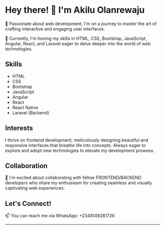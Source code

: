 # Hey there! 👋 I'm Akilu Olanrewaju

👀 Passionate about web development, I'm on a journey to master the art of crafting interactive and engaging user interfaces.

🌱 Currently, I'm honing my skills in HTML, CSS, Bootstrap, JavaScript, Angular, React, and Laravel eager to delve deeper into the world of web technologies.

## Skills

- HTML
- CSS
- Bootstrap
- JavaScript
- Angular
- React
- React Native
- Laravel (Backend)

## Interests

I thrive on frontend development, meticulously designing beautiful and responsive interfaces that breathe life into concepts. Always eager to explore and adopt new technologies to elevate my development prowess.

## Collaboration

💞️ I'm excited about collaborating with fellow FRONTEND/BACKEND developers who share my enthusiasm for creating seamless and visually captivating web experiences.

## Let's Connect!

📫 You can reach me via WhatsApp: +2348149281726

---

<!---
Iamoluberry/Iamoluberry is a ✨ special ✨ repository because its `README.md` (this file) appears on your GitHub profile.
You can click the Preview link to take a look at your changes.
--->
